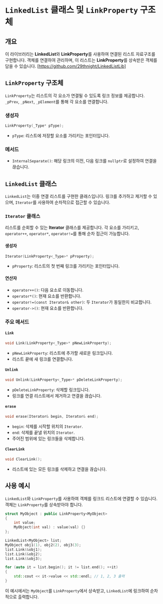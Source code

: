 # `LinkedList` 클래스 및 `LinkProperty` 구조체

## 개요

이 라이브러리는 **LinkedList**와 **LinkProperty**를 사용하여 연결된 리스트 자료구조를 구현합니다. 객체를 연결하여 관리하며, 이 리스트는 **LinkProperty**를 상속받은 객체를 담을 수 있습니다.
[https://github.com/29thnight/LinkedListLib]

## `LinkProperty` 구조체

`LinkProperty`는 리스트의 각 요소가 연결될 수 있도록 링크 정보를 제공합니다. `_pPrev`, `_pNext`, `_pElement`를 통해 각 요소를 연결합니다.

### 생성자

```cpp
LinkProperty(_Type* pType);
```
- `pType`: 리스트에 저장할 요소를 가리키는 포인터입니다.

### 메서드

- `InternalSeparate()`: 해당 링크의 이전, 다음 링크를 `nullptr`로 설정하여 연결을 끊습니다.

## `LinkedList` 클래스

`LinkedList`는 이중 연결 리스트를 구현한 클래스입니다. 링크를 추가하고 제거할 수 있으며, `Iterator`를 사용하여 순차적으로 접근할 수 있습니다.

### `Iterator` 클래스

리스트를 순회할 수 있는 **Iterator** 클래스를 제공합니다. 각 요소를 가리키고, `operator++`, `operator*`, `operator!=`를 통해 순차 접근이 가능합니다.

#### 생성자

```cpp
Iterator(LinkProperty<_Type>* pProperty);
```
- `pProperty`: 리스트의 첫 번째 링크를 가리키는 포인터입니다.

#### 연산자

- `operator++()`: 다음 요소로 이동합니다.
- `operator*()`: 현재 요소를 반환합니다.
- `operator!=(const Iterator& other)`: 두 `Iterator`가 동일한지 비교합니다.
- `operator->()`: 현재 요소를 반환합니다.

### 주요 메서드

#### `Link`

```cpp
void Link(LinkProperty<_Type>* pNewLinkProperty);
```
- `pNewLinkProperty`: 리스트에 추가할 새로운 링크입니다.
- 리스트 끝에 새 링크를 연결합니다.

#### `Unlink`

```cpp
void Unlink(LinkProperty<_Type>* pDeleteLinkProperty);
```
- `pDeleteLinkProperty`: 삭제할 링크입니다.
- 링크를 연결 리스트에서 제거하고 연결을 끊습니다.

#### `erase`

```cpp
void erase(Iterator& begin, Iterator& end);
```
- `begin`: 삭제를 시작할 위치의 `Iterator`.
- `end`: 삭제를 끝낼 위치의 `Iterator`.
- 주어진 범위에 있는 링크들을 삭제합니다.

#### `ClearLink`

```cpp
void ClearLink();
```
- 리스트에 있는 모든 링크를 삭제하고 연결을 끊습니다.

## 사용 예시

`LinkedList`와 `LinkProperty`를 사용하여 객체를 링크드 리스트에 연결할 수 있습니다. 객체는 `LinkProperty`를 상속받아야 합니다.

```cpp
struct MyObject : public LinkProperty<MyObject>
{
    int value;
    MyObject(int val) : value(val) {}
};

LinkedList<MyObject> list;
MyObject obj1(1), obj2(2), obj3(3);
list.Link(&obj1);
list.Link(&obj2);
list.Link(&obj3);

for (auto it = list.begin(); it != list.end(); ++it)
{
    std::cout << it->value << std::endl; // 1, 2, 3 출력
}
```

이 예시에서는 `MyObject`를 `LinkProperty`에서 상속받고, `LinkedList`에 링크하여 순차적으로 출력합니다.
```
